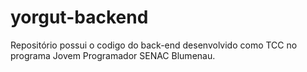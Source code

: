 # yorgut-backend

Repositório possui o codigo do back-end desenvolvido como TCC no programa Jovem Programador SENAC Blumenau.
